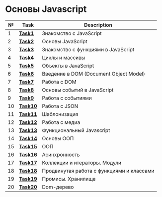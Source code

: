 # Основы Javascript
| № | **Task**                                                                | **Description**                                        |
|---|-------------------------------------------------------------------------|--------------------------------------------------------|
| 1 | **[Task1](https://github.com/iamseryy/tasks_learn_js/tree/main/task1)** | Знакомство с JavaScript |
| 2 | **[Task2](https://github.com/iamseryy/tasks_learn_js/tree/main/task2)** | Основы JavaScript |
| 3 | **[Task3](https://github.com/iamseryy/tasks_learn_js/tree/main/task3)** | Знакомство с функциями в JavaScript |
| 4 | **[Task4](https://github.com/iamseryy/tasks_learn_js/tree/main/task4)** | Циклы и массивы |
| 5 | **[Task5](https://github.com/iamseryy/tasks_learn_js/tree/main/task5)** | Объекты в JavaScript  |
| 6 | **[Task6](https://github.com/iamseryy/tasks_learn_js/tree/main/task6)** | Введение в DOM (Document Object Model)  |
| 7 | **[Task7](https://github.com/iamseryy/tasks_learn_js/tree/main/task7)** | Работа с DOM  |
| 8 | **[Task8](https://github.com/iamseryy/tasks_learn_js/tree/main/task8)** | Основы событий в JavaScript  |
| 9 | **[Task9](https://github.com/iamseryy/tasks_learn_js/tree/main/task9)** | Работа с событиями  |
| 10 | **[Task10](https://github.com/iamseryy/tasks_learn_js/tree/main/task10)** | Работа с JSON  |
| 11 | **[Task11](https://github.com/iamseryy/tasks_learn_js/tree/main/task11)** | Шаблонизация  |
| 12 | **[Task12](https://github.com/iamseryy/tasks_learn_js/tree/main/task12)** | Работа с медиа  |
| 13 | **[Task13](https://github.com/iamseryy/tasks_learn_js/tree/main/task13)** | Функциональный Javascript  |
| 14 | **[Task14](https://github.com/iamseryy/tasks_learn_js/tree/main/task14)** | Основы ООП  |
| 15 | **[Task15](https://github.com/iamseryy/tasks_learn_js/tree/main/task15)** | ООП  |
| 16 | **[Task16](https://github.com/iamseryy/tasks_learn_js/tree/main/task16)** | Асинхронность |
| 17 | **[Task17](https://github.com/iamseryy/tasks_learn_js/tree/main/task17)** | Коллекции и итераторы. Модули |
| 18 | **[Task18](https://github.com/iamseryy/tasks_learn_js/tree/main/task18)** | Продвинутая работа с функциями и классами |
| 19 | **[Task19](https://github.com/iamseryy/tasks_learn_js/tree/main/task19)** | Промисы. Хранилище|
| 20 | **[Task20](https://github.com/iamseryy/tasks_learn_js/tree/main/task20)** | Dom-дерево|